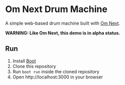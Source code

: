 # Om Next Drum Machine

A simple web-based drum machine built with [Om
Next](https://github.com/omcljs/om).

**WARNING: Like Om Next, this demo is in alpha status.**

## Run

1. Install [Boot](https://github.com/boot-clj/boot)
2. Clone this repository
3. Run `boot run` inside the cloned repository
4. Open http://localhost:3000 in your browser
